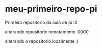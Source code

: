 # meu-primeiro-repo-pi
Primeiro repositorio da aula de pi :0

alterando repositorio remotamente :0000

alterando o repositorio localmente :)